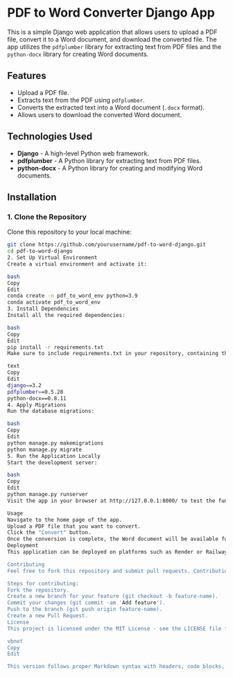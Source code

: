 # PDF to Word Converter Django App

This is a simple Django web application that allows users to upload a PDF file, convert it to a Word document, and download the converted file. The app utilizes the `pdfplumber` library for extracting text from PDF files and the `python-docx` library for creating Word documents.

## Features
- Upload a PDF file.
- Extracts text from the PDF using `pdfplumber`.
- Converts the extracted text into a Word document (`.docx` format).
- Allows users to download the converted Word document.

## Technologies Used
- **Django** - A high-level Python web framework.
- **pdfplumber** - A Python library for extracting text from PDF files.
- **python-docx** - A Python library for creating and modifying Word documents.

## Installation

### 1. Clone the Repository

Clone this repository to your local machine:

```bash
git clone https://github.com/yourusername/pdf-to-word-django.git
cd pdf-to-word-django
2. Set Up Virtual Environment
Create a virtual environment and activate it:

bash
Copy
Edit
conda create -n pdf_to_word_env python=3.9
conda activate pdf_to_word_env
3. Install Dependencies
Install all the required dependencies:

bash
Copy
Edit
pip install -r requirements.txt
Make sure to include requirements.txt in your repository, containing the necessary libraries:

text
Copy
Edit
django==3.2
pdfplumber==0.5.28
python-docx==0.8.11
4. Apply Migrations
Run the database migrations:

bash
Copy
Edit
python manage.py makemigrations
python manage.py migrate
5. Run the Application Locally
Start the development server:

bash
Copy
Edit
python manage.py runserver
Visit the app in your browser at http://127.0.0.1:8000/ to test the functionality.

Usage
Navigate to the home page of the app.
Upload a PDF file that you want to convert.
Click the "Convert" button.
Once the conversion is complete, the Word document will be available for download.
Deployment
This application can be deployed on platforms such as Render or Railway. For deployment instructions, please refer to the respective platform's documentation.

Contributing
Feel free to fork this repository and submit pull requests. Contributions are welcome!

Steps for contributing:
Fork the repository.
Create a new branch for your feature (git checkout -b feature-name).
Commit your changes (git commit -am 'Add feature').
Push to the branch (git push origin feature-name).
Create a new Pull Request.
License
This project is licensed under the MIT License - see the LICENSE file for details.

vbnet
Copy
Edit

This version follows proper Markdown syntax with headers, code blocks, bullet poin
